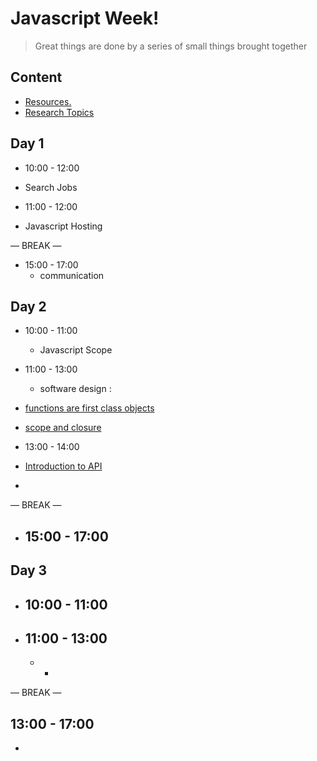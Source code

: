 
# Javascript  Week!

> Great things are done by a series of small things brought together

  

## Content

  


- [Resources.](./resources.md)
- [Research Topics](./research-topics.md)

  

  

## Day 1

  

- 10:00 - 12:00
 - Search Jobs

- 11:00 - 12:00
 - Javascript Hosting 

— BREAK —

- 15:00 - 17:00
  - communication 



## Day 2
 
- 10:00 - 11:00
  -  Javascript Scope
 
- 11:00 - 13:00
  - software design :
 - [functions are first class objects](./firstclass.md)
 - [scope and closure](./closure.md)

- 13:00 - 14:00
 - [Introduction to API](./IntroAPI.md) 
 - 
  
— BREAK —
- 15:00 - 17:00
  -


## Day 3
 
- 10:00 - 11:00
  - 

- 11:00 - 13:00 
    - 
  - 
    - 

— BREAK —

13:00 - 17:00 
  - 
  - 







